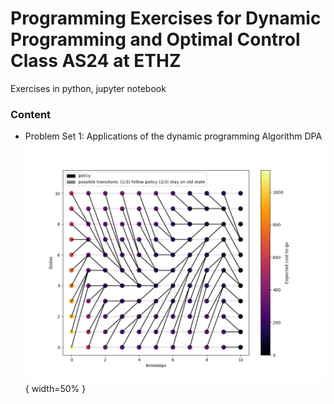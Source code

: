 # Programming Exercises for Dynamic Programming and Optimal Control Class AS24 at ETHZ

Exercises in python, jupyter notebook

### Content

- Problem Set 1: Applications of the dynamic programming Algorithm DPA
![Problem Set 1 Exercise 09](./PS1_DPA/PS1_ex09_image.png){ width=50% }